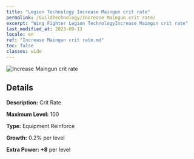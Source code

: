 ```yaml
---
title: "Legion Technology Increase Maingun crit rate"
permalink: /GuildTechnology/Increase Maingun crit rate/
excerpt: "Wing Fighter Legion TechnologyIncrease Maingun crit rate"
last_modified_at: 2023-09-13
locale: en
ref: "Increase Maingun crit rate.md"
toc: false
classes: wide
---
```



![Increase Maingun crit rate](/images/guild_technology/guild_tech_icon_3.png)

## Details

  **Description:** Crit Rate

  **Maximum Level:** 100

  **Type:** Equipment Reinforce

  **Growth:** 0.2% per level

  **Extra Power: +8** per level

